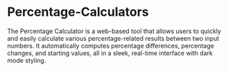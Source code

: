 # Percentage-Calculators
The Percentage Calculator is a web-based tool that allows users to quickly and easily calculate various percentage-related results between two input numbers. It automatically computes percentage differences, percentage changes, and starting values, all in a sleek, real-time interface with dark mode styling.
